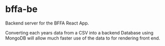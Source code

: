 # bffa-be
Backend server for the BFFA React App.

Converting each years data from a CSV into a backend Database using MongoDB will allow much faster use of the data to for rendering front end.